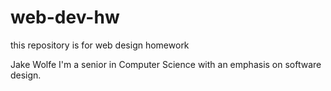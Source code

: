 # web-dev-hw

this repository is for web design homework

Jake Wolfe I'm a senior in Computer Science with an emphasis on software design.
